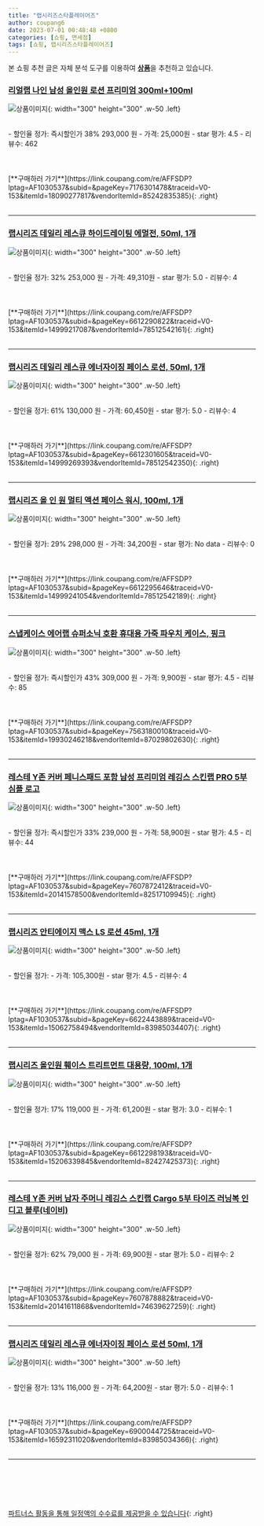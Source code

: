 ```yaml
---
title: "랩시리즈스타플레이어즈"
author: coupang6
date: 2023-07-01 00:48:48 +0800
categories: [쇼핑, 면세점]
tags: [쇼핑, 랩시리즈스타플레이어즈]
---
```


본 쇼핑 추천 글은 자체 분석 도구를 이용하여 [**상품**](https://link.coupang.com/a/bao1ui)을 추천하고 있습니다.

### [리얼랩 나인 남성 올인원 로션 프리미엄 300ml+100ml](https://link.coupang.com/re/AFFSDP?lptag=AF1030537&subid=&pageKey=7176301478&traceid=V0-153&itemId=18090277817&vendorItemId=85242835385)

![상품이미지](https://thumbnail7.coupangcdn.com/thumbnails/remote/230x230ex/image/vendor_inventory/b077/b7ea957278addfb5ab0b1103c4c1e13e37f661815651a47a881ac5ff92a0.jpg){: width="300" height="300" .w-50 .left}


<br>
- 할인율 정가: 즉시할인가 38%  293,000   원
- 가격: 25,000원
- star 평가: 4.5
- 리뷰수: 462
<br>
<br>
<br>
<br>
[**구매하러 가기**](https://link.coupang.com/re/AFFSDP?lptag=AF1030537&subid=&pageKey=7176301478&traceid=V0-153&itemId=18090277817&vendorItemId=85242835385){: .right}
<br>
<br>

---

### [랩시리즈 데일리 레스큐 하이드레이팅 에멀전, 50ml, 1개](https://link.coupang.com/re/AFFSDP?lptag=AF1030537&subid=&pageKey=6612290822&traceid=V0-153&itemId=14999217087&vendorItemId=78512542161)

![상품이미지](https://thumbnail8.coupangcdn.com/thumbnails/remote/230x230ex/image/retail/images/2630991170411511-af7575b6-8a10-48b7-a0bf-8491e761be86.jpg){: width="300" height="300" .w-50 .left}


<br>
- 할인율 정가: 32%  253,000   원
- 가격: 49,310원
- star 평가: 5.0
- 리뷰수: 4
<br>
<br>
<br>
<br>
[**구매하러 가기**](https://link.coupang.com/re/AFFSDP?lptag=AF1030537&subid=&pageKey=6612290822&traceid=V0-153&itemId=14999217087&vendorItemId=78512542161){: .right}
<br>
<br>

---

### [랩시리즈 데일리 레스큐 에너자이징 페이스 로션, 50ml, 1개](https://link.coupang.com/re/AFFSDP?lptag=AF1030537&subid=&pageKey=6612301605&traceid=V0-153&itemId=14999269393&vendorItemId=78512542350)

![상품이미지](https://thumbnail7.coupangcdn.com/thumbnails/remote/230x230ex/image/retail/images/1189243309194629-453f5780-595f-4821-93ab-01bf65b2a901.jpg){: width="300" height="300" .w-50 .left}


<br>
- 할인율 정가: 61%  130,000   원
- 가격: 60,450원
- star 평가: 5.0
- 리뷰수: 4
<br>
<br>
<br>
<br>
[**구매하러 가기**](https://link.coupang.com/re/AFFSDP?lptag=AF1030537&subid=&pageKey=6612301605&traceid=V0-153&itemId=14999269393&vendorItemId=78512542350){: .right}
<br>
<br>

---

### [랩시리즈 올 인 원 멀티 액션 페이스 워시, 100ml, 1개](https://link.coupang.com/re/AFFSDP?lptag=AF1030537&subid=&pageKey=6612295646&traceid=V0-153&itemId=14999241054&vendorItemId=78512542189)

![상품이미지](https://thumbnail9.coupangcdn.com/thumbnails/remote/230x230ex/image/retail/images/1195145807683163-b133ee46-7769-43c4-9ae6-2e5499959f4f.jpg){: width="300" height="300" .w-50 .left}


<br>
- 할인율 정가: 29%  298,000   원
- 가격: 34,200원
- star 평가: No data
- 리뷰수: 0
<br>
<br>
<br>
<br>
[**구매하러 가기**](https://link.coupang.com/re/AFFSDP?lptag=AF1030537&subid=&pageKey=6612295646&traceid=V0-153&itemId=14999241054&vendorItemId=78512542189){: .right}
<br>
<br>

---

### [스냅케이스 에어랩 슈퍼소닉 호환 휴대용 가죽 파우치 케이스, 핑크](https://link.coupang.com/re/AFFSDP?lptag=AF1030537&subid=&pageKey=7563180010&traceid=V0-153&itemId=19930246218&vendorItemId=87029802630)

![상품이미지](https://thumbnail9.coupangcdn.com/thumbnails/remote/230x230ex/image/vendor_inventory/3ce3/7c1a09fa614bb96b5223ec0677146c5b61a8f232f574ffd0b6db58e1bed0.jpg){: width="300" height="300" .w-50 .left}


<br>
- 할인율 정가: 즉시할인가 43%  309,000   원
- 가격: 9,900원
- star 평가: 4.5
- 리뷰수: 85
<br>
<br>
<br>
<br>
[**구매하러 가기**](https://link.coupang.com/re/AFFSDP?lptag=AF1030537&subid=&pageKey=7563180010&traceid=V0-153&itemId=19930246218&vendorItemId=87029802630){: .right}
<br>
<br>

---

### [레스테 Y존 커버 페니스패드 포함 남성 프리미엄 레깅스 스킨랩 PRO 5부 심플 로고](https://link.coupang.com/re/AFFSDP?lptag=AF1030537&subid=&pageKey=7607872412&traceid=V0-153&itemId=20141578500&vendorItemId=82517109945)

![상품이미지](https://thumbnail6.coupangcdn.com/thumbnails/remote/230x230ex/image/vendor_inventory/5a6e/3aa5fcdbf5990d9ea644d1a491d17b6c9820926499d2f6e66ff7297beb3b.jpg){: width="300" height="300" .w-50 .left}


<br>
- 할인율 정가: 즉시할인가 33%  239,000   원
- 가격: 58,900원
- star 평가: 4.5
- 리뷰수: 44
<br>
<br>
<br>
<br>
[**구매하러 가기**](https://link.coupang.com/re/AFFSDP?lptag=AF1030537&subid=&pageKey=7607872412&traceid=V0-153&itemId=20141578500&vendorItemId=82517109945){: .right}
<br>
<br>

---

### [랩시리즈 안티에이지 맥스 LS 로션 45ml, 1개](https://link.coupang.com/re/AFFSDP?lptag=AF1030537&subid=&pageKey=6622443889&traceid=V0-153&itemId=15062758494&vendorItemId=83985034407)

![상품이미지](https://thumbnail8.coupangcdn.com/thumbnails/remote/230x230ex/image/vendor_inventory/6578/fa439b5921f813800dc5502092aade6c0981728a835dd4ab8857d2bca50f.jpg){: width="300" height="300" .w-50 .left}


<br>
- 할인율 정가: 
- 가격: 105,300원
- star 평가: 4.5
- 리뷰수: 4
<br>
<br>
<br>
<br>
[**구매하러 가기**](https://link.coupang.com/re/AFFSDP?lptag=AF1030537&subid=&pageKey=6622443889&traceid=V0-153&itemId=15062758494&vendorItemId=83985034407){: .right}
<br>
<br>

---

### [랩시리즈 올인원 훼이스 트리트먼트 대용량, 100ml, 1개](https://link.coupang.com/re/AFFSDP?lptag=AF1030537&subid=&pageKey=6612298193&traceid=V0-153&itemId=15206339845&vendorItemId=82427425373)

![상품이미지](https://thumbnail8.coupangcdn.com/thumbnails/remote/230x230ex/image/retail/images/2633361521361312-d20d91f0-c6db-44ee-9fb8-dc1950d2bcf7.jpg){: width="300" height="300" .w-50 .left}


<br>
- 할인율 정가: 17%  119,000   원
- 가격: 61,200원
- star 평가: 3.0
- 리뷰수: 1
<br>
<br>
<br>
<br>
[**구매하러 가기**](https://link.coupang.com/re/AFFSDP?lptag=AF1030537&subid=&pageKey=6612298193&traceid=V0-153&itemId=15206339845&vendorItemId=82427425373){: .right}
<br>
<br>

---

### [레스테 Y존 커버 남자 주머니 레깅스 스킨랩 Cargo 5부 타이즈 러닝복 인디고 블루(네이비)](https://link.coupang.com/re/AFFSDP?lptag=AF1030537&subid=&pageKey=7607878882&traceid=V0-153&itemId=20141611868&vendorItemId=74639627259)

![상품이미지](https://thumbnail9.coupangcdn.com/thumbnails/remote/230x230ex/image/vendor_inventory/8d15/f9d026c502f978617a2d4070e513d0009b6c7556aca525a319937a9180e0.jpg){: width="300" height="300" .w-50 .left}


<br>
- 할인율 정가: 62%  79,000   원
- 가격: 69,900원
- star 평가: 5.0
- 리뷰수: 2
<br>
<br>
<br>
<br>
[**구매하러 가기**](https://link.coupang.com/re/AFFSDP?lptag=AF1030537&subid=&pageKey=7607878882&traceid=V0-153&itemId=20141611868&vendorItemId=74639627259){: .right}
<br>
<br>

---

### [랩시리즈 데일리 레스큐 에너자이징 페이스 로션 50ml, 1개](https://link.coupang.com/re/AFFSDP?lptag=AF1030537&subid=&pageKey=6900044725&traceid=V0-153&itemId=16592311020&vendorItemId=83985034366)

![상품이미지](https://thumbnail9.coupangcdn.com/thumbnails/remote/230x230ex/image/vendor_inventory/3222/a835ecad9b7d7e7bc31d229fe4ab9cb7e0a996c9ee57ff5285ebe3d3cdd0.jpg){: width="300" height="300" .w-50 .left}


<br>
- 할인율 정가: 13%  116,000   원
- 가격: 64,200원
- star 평가: 5.0
- 리뷰수: 1
<br>
<br>
<br>
<br>
[**구매하러 가기**](https://link.coupang.com/re/AFFSDP?lptag=AF1030537&subid=&pageKey=6900044725&traceid=V0-153&itemId=16592311020&vendorItemId=83985034366){: .right}
<br>
<br>

---
<br><br><br><br><br> [파트너스 활동을 통해 일정액의 수수료를 제공받을 수 있습니다](https://link.coupang.com/a/bao1ui){: .right}